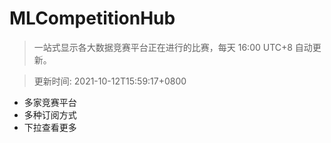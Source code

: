 # MLCompetitionHub

> 一站式显示各大数据竞赛平台正在进行的比赛，每天 16:00 UTC+8 自动更新。
  
> 更新时间: 2021-10-12T15:59:17+0800 

* 多家竞赛平台
* 多种订阅方式
* 下拉查看更多